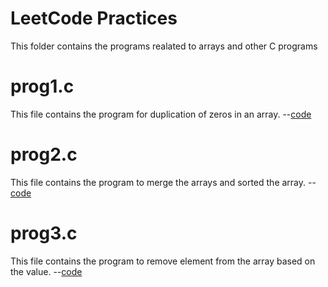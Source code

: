 <h1>LeetCode Practices</h1>

This folder contains the programs  realated to arrays and other C programs

<h1>prog1.c</h1>
This file contains the program for duplication of zeros in an array. --<a href="https://github.com/lakshminarayana8522/Advanced-C/tree/main/LeetCode/prog1.c">code</a>

<h1>prog2.c</h1>
This file contains the program to merge the arrays and sorted the array. --<a href="https://github.com/lakshminarayana8522/Advanced-C/tree/main/LeetCode/prog2.c">code</a>

<h1>prog3.c</h1>
This file contains the program to remove element from the array based on the value. --<a href="https://github.com/lakshminarayana8522/Advanced-C/tree/main/LeetCode/prog3.c">code</a>
